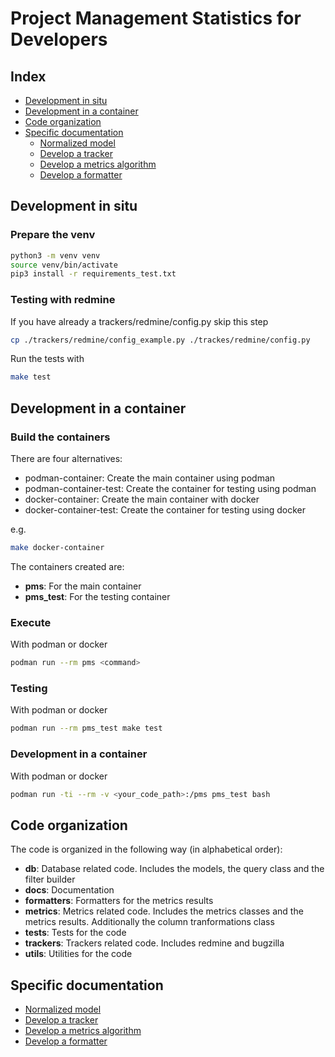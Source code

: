 # Project Management Statistics for Developers

## Index
- [Development in situ](#development-in-situ)
- [Development in a container](#development-in-a-container)
- [Code organization](#code-organization)
- [Specific documentation](#specific-documentation)
    - [Normalized model](models.md)
    - [Develop a tracker](trackers.md)
    - [Develop a metrics algorithm](metrics.md)
    - [Develop a formatter](formatters.md)

## Development in situ

### Prepare the venv

```bash
python3 -m venv venv
source venv/bin/activate
pip3 install -r requirements_test.txt
```

### Testing with redmine

If you have already a trackers/redmine/config.py skip this step
```bash
cp ./trackers/redmine/config_example.py ./trackes/redmine/config.py
```

Run the tests with
```bash
make test
```

## Development in a container

### Build the containers

There are four alternatives:

- podman-container: Create the main container using podman
- podman-container-test: Create the container for testing using podman
- docker-container: Create the main container with docker
- docker-container-test: Create the container for testing using docker

e.g.

```bash
make docker-container
```

The containers created are:

- **pms**: For the main container
- **pms_test**: For the testing container

### Execute

With podman or docker

```bash
podman run --rm pms <command>
```

### Testing

With podman or docker

```bash
podman run --rm pms_test make test
```

### Development in a container

With podman or docker

```bash
podman run -ti --rm -v <your_code_path>:/pms pms_test bash
```

## Code organization

The code is organized in the following way (in alphabetical order):
- **db**: Database related code. Includes the models, the query class and the filter builder
- **docs**: Documentation
- **formatters**: Formatters for the metrics results
- **metrics**: Metrics related code. Includes the metrics classes and the metrics results. Additionally the column tranformations class
- **tests**: Tests for the code
- **trackers**: Trackers related code. Includes redmine and bugzilla
- **utils**: Utilities for the code

## Specific documentation

- [Normalized model](models.md)
- [Develop a tracker](trackers.md)
- [Develop a metrics algorithm](metrics.md)
- [Develop a formatter](formatters.md)
